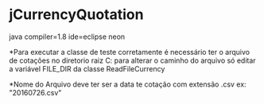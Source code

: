 # jCurrencyQuotation

java compiler=1.8
ide=eclipse neon

*Para executar a classe de teste corretamente é necessário ter o arquivo de cotações no diretorio raiz C:
para alterar o caminho do arquivo só editar a variável FILE_DIR da classe ReadFileCurrency

*Nome do Arquivo deve ter ser a data te cotação com extensão .csv ex: "20160726.csv"
